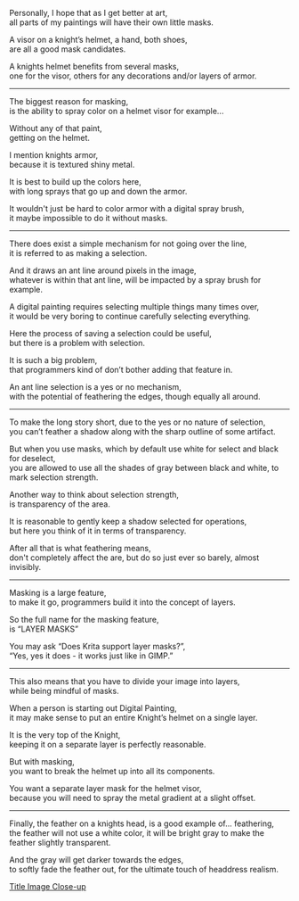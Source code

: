Personally, I hope that as I get better at art,\
all parts of my paintings will have their own little masks.

A visor on a knight’s helmet, a hand, both shoes,\
are all a good mask candidates.

A knights helmet benefits from several masks,\
one for the visor, others for any decorations and/or layers of armor.

---

The biggest reason for masking,\
is the ability to spray color on a helmet visor for example...

Without any of that paint,\
getting on the helmet.

I mention knights armor,\
because it is textured shiny metal.

It is best to build up the colors here,\
with long sprays that go up and down the armor.

It wouldn't just be hard to color armor with a digital spray brush,\
it maybe impossible to do it without masks.

---

There does exist a simple mechanism for not going over the line,\
it is referred to as making a selection.

And it draws an ant line around pixels in the image,\
whatever is within that ant line, will be impacted by a spray brush for example.

A digital painting requires selecting multiple things many times over,\
it would be very boring to continue carefully selecting everything.

Here the process of saving a selection could be useful,\
but there is a problem with selection.

It is such a big problem,\
that programmers kind of don’t bother adding that feature in.

An ant line selection is a yes or no mechanism,\
with the potential of feathering the edges, though equally all around.

---

To make the long story short, due to the yes or no nature of selection,\
you can’t feather a shadow along with the sharp outline of some artifact.

But when you use masks, which by default use white for select and black for deselect,\
you are allowed to use all the shades of gray between black and white, to mark selection strength.

Another way to think about selection strength,\
is transparency of the area.

It is reasonable to gently keep a shadow selected for operations,\
but here you think of it in terms of transparency.

After all that is what feathering means,\
don't completely affect the are, but do so just ever so barely, almost invisibly.

---

Masking is a large feature,\
to make it go, programmers build it into the concept of layers.

So the full name for the masking feature,\
is “LAYER MASKS”

You may ask “Does Krita support layer masks?”,\
“Yes, yes it does - it works just like in GIMP.”

---

This also means that you have to divide your image into layers,\
while being mindful of masks.

When a person is starting out Digital Painting,\
it may make sense to put an entire Knight’s helmet on a single layer.

It is the very top of the Knight,\
keeping it on a separate layer is perfectly reasonable.

But with masking,\
you want to break the helmet up into all its components.

You want a separate layer mask for the helmet visor,\
because you will need to spray the metal gradient at a slight offset.

---

Finally, the feather on a knights head, is a good example of... feathering,\
the feather will not use a white color, it will be bright gray to make the feather slightly transparent.

And the gray will get darker towards the edges,\
to softly fade the feather out, for the ultimate touch of headdress realism.

[Title Image Close-up](files/poetry-0793-big.jpg)
